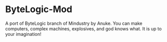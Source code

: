 # ByteLogic-Mod

A port of ByteLogic branch of Mindustry by Anuke. You can make computers, complex machines, explosives, and god knows what. It is up to your imagination!
